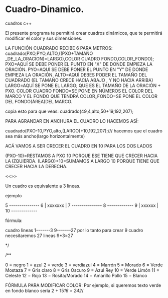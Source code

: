 # Cuadro-Dinamico.

cuadros c++

El presente programa te permitirá crear cuadros dinámicos, que te permitirá modificar el color y sus dimensiones.

LA FUNCIÓN CUADRADO RECIBE 6 PARA METROS:
cuadrado(PXO,PYO,ALTO,((PXO+TAMAÑO _DE_LA_ORACION)=LARGO),COLOR CUADRO FONDO,COLOR_FONDO);
PXO=AQUÍ SE DEBE PONER EL PUNTO EN "X" DE DONDE EMPIEZA LA ORACIÓN.
PYO=AQUÍ SE DEBE PONER EL PUNTO EN "Y" DE DONDE EMPIEZA LA ORACIÓN.
ALTO=AQUÍ DEBES PODER EL TAMAÑO DEL CUADRADO (EL TAMAÑO CRECE HACIA ABAJO , Y NO HACIA ARRIBA)
LARGO=AQUÍ SE PONE EL LARGO; QUE ES EL TAMAÑO DE LA ORACIÓN + PXO.
COLOR CUADRO FONDO=SE PONE EN NÚMEROS EL COLOR DEL MARCO Y EL FONDO QUE TENDRÁ
COLOR_FONDO=SE PONE EL COLOR DEL FONDO(ÁREA)DEL MARCO.

copia esto para que veas:
cuadrado(49,4,alto,50+19,192,207);

PARA AGRANDAR EN ANCHURA EL CUADRO LO HACEMOS ASÍ:

cuadrado(PXO-10,PYO,alto,(LARGO)+10,192,207);/// hacemos que el cuadro sea más ancho(largo horizontalmente)

ACÁ VAMOS A SER CRECER EL CUADRO EN 10 PARA LOS DOS LADOS

(PXO-10)=RESTAMOS A PXO 10 PORQUE ESE TIENE QUE CRECER HACIA LA IZQUIERDA.
(LARGO)+10=SUMAMOS A LARGO 10 PORQUE TIENE QUE CRECER HACIA LA DERECHA.


<<<COSAS A TENER EN CUENTA >>>

 Un cuadro es equivalente a 3 líneas.

 ejemplo

 5  ---------------
 6 |  xxxxxxx     |
 7 ---------------
 8   -------------
 9  | xxxxxx     |
 10 -------------

fórmula:

  cuadro  lineas
  1-------3
  9-------27
  por lo tanto para crear 9 cuadro necesitaremos 27 lineas 9*3=27


*/

/**

0 = negro
1 = azul
2 = verde
3 = verdiazul
4 = Marrón
5 = Morado
6 = Verde Mostaza
7 = Gris claro
8 = Gris Oscuro
9 = Azul Rey
10 = Verde Limón
11 = Celeste
12 = Rojo
13 = Rosita/Morado
14 = Amarillo Pollo
15 = Blanco

FÓRMULA PARA  MODIFICAR  COLOR:
Por ejemplo, si queremos texto verde en fondo blanco
sería
2 + 15*16 = 242*/
